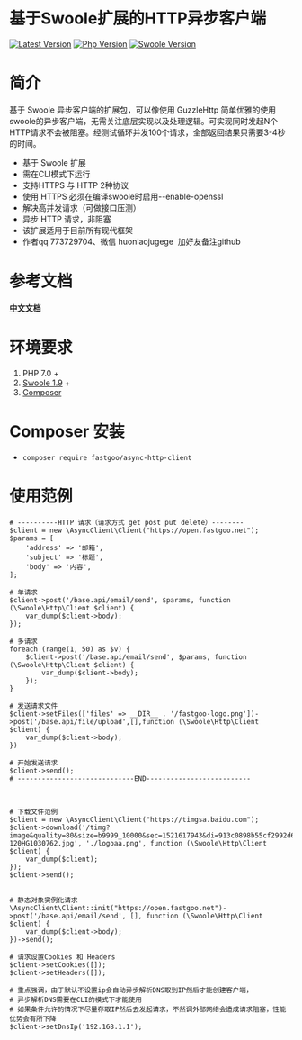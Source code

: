 # 基于Swoole扩展的HTTP异步客户端

[![Latest Version](https://img.shields.io/badge/release-v1.0.0-green.svg?maxAge=2592000)](https://github.com/fastgoo/AsyncHttpClient/releases)
[![Php Version](https://img.shields.io/badge/php-%3E=7.0-brightgreen.svg?maxAge=2592000)](https://secure.php.net/)
[![Swoole Version](https://img.shields.io/badge/swoole-%3E=1.9-brightgreen.svg?maxAge=2592000)](https://github.com/swoole/swoole-src)

# 简介
基于 Swoole 异步客户端的扩展包，可以像使用 GuzzleHttp 简单优雅的使用swoole的异步客户端，无需关注底层实现以及处理逻辑。可实现同时发起N个HTTP请求不会被阻塞。经测试循环并发100个请求，全部返回结果只需要3-4秒的时间。

- 基于 Swoole 扩展
- 需在CLI模式下运行
- 支持HTTPS 与 HTTP 2种协议
- 使用 HTTPS 必须在编译swoole时启用--enable-openssl
- 解决高并发请求（可做接口压测）
- 异步 HTTP 请求，非阻塞
- 该扩展适用于目前所有现代框架
- 作者qq 773729704、微信 huoniaojugege  加好友备注github


# 参考文档
[**中文文档**](https://wiki.swoole.com/wiki/page/p-http_client.html)

# 环境要求

1. PHP 7.0 +
2. [Swoole 1.9](https://github.com/swoole/swoole-src/releases) +
3. [Composer](https://getcomposer.org/)

# Composer 安装

* `composer require fastgoo/async-http-client`


# 使用范例

```
# ----------HTTP 请求（请求方式 get post put delete）--------
$client = new \AsyncClient\Client("https://open.fastgoo.net");
$params = [
    'address' => '邮箱',
    'subject' => '标题',
    'body' => '内容',
];

# 单请求
$client->post('/base.api/email/send', $params, function (\Swoole\Http\Client $client) {
    var_dump($client->body);
});

# 多请求
foreach (range(1, 50) as $v) {
    $client->post('/base.api/email/send', $params, function (\Swoole\Http\Client $client) {
        var_dump($client->body);
    });
}

# 发送请求文件
$client->setFiles(['files' => __DIR__ . '/fastgoo-logo.png'])->post('/base.api/file/upload',[],function (\Swoole\Http\Client $client) {
    var_dump($client->body);
})

# 开始发送请求
$client->send();
# -----------------------------END--------------------------



# 下载文件范例
$client = new \AsyncClient\Client("https://timgsa.baidu.com");
$client->download('/timg?image&quality=80&size=b9999_10000&sec=1521617943&di=913c0898b55cf2992d6d5136013e98d2&imgtype=jpg&er=1&src=http%3A%2F%2Fimg.taopic.com%2Fuploads%2Fallimg%2F120727%2F201995-120HG1030762.jpg', './logoaa.png', function (\Swoole\Http\Client $client) {
    var_dump($client);
});
$client->send();


# 静态对象实例化请求
\AsyncClient\Client::init("https://open.fastgoo.net")->post('/base.api/email/send', [], function (\Swoole\Http\Client $client) {
    var_dump($client->body);
})->send();

# 请求设置Cookies 和 Headers
$client->setCookies([]);
$client->setHeaders([]);

# 重点强调，由于默认不设置ip会自动异步解析DNS取到IP然后才能创建客户端，
# 异步解析DNS需要在CLI的模式下才能使用
# 如果条件允许的情况下尽量存取IP然后去发起请求，不然调外部网络会造成请求阻塞，性能优势会有所下降
$client->setDnsIp('192.168.1.1');

```


